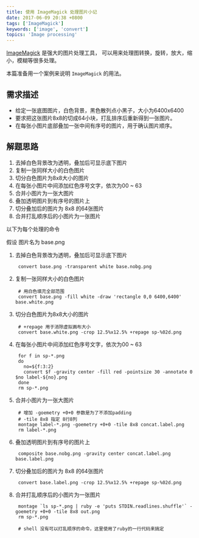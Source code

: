 ```yaml
---
title: 使用 ImageMagick 处理图片小记
date: 2017-06-09 20:38 +0800
tags: ['ImageMagick']
keywords: ['image', 'convert']
topics: 'Image processing'
---
```


[ImageMagick](http://imagemagick.org) 是强大的图片处理工具，
可以用来处理图转换，旋转，放大，缩小，模糊等很多处理。

本篇准备用一个案例来说明 `ImageMagick` 的用法。

## 需求描述

* 给定一张底图图片，白色背景，黑色散列点小黑子，大小为6400x6400
* 要求把这张图片8x8的切成64小块，打乱排序后重新得到一张图片。
* 在每张小图片底部叠加一张中间有序号的图片，用于确认图片顺序。

<!-- more -->

## 解题思路

1. 去掉白色背景改为透明，叠加后可显示底下图片
2. 复制一张同样大小的白色图片
3. 切分白色图片为8x8大小的图片
4. 在每张小图片中间添加红色序号文字，依次为00 ~ 63
5. 合并小图片为一张大图片
6. 叠加透明图片到有序号的图片上
7. 切分叠加后的图片为 8x8 的64张图片
8. 合并打乱顺序后的小图片为一张图片

以下为每个处理的命令

假设 图片名为 base.png

1. 去掉白色背景改为透明，叠加后可显示底下图片

        convert base.png -transparent white base.nobg.png

2. 复制一张同样大小的白色图片

        # 用白色填充全部范围
        convert base.png -fill white -draw 'rectangle 0,0 6400,6400' base.white.png

3. 切分白色图片为8x8大小的图片

        # +repage 用于消除虚拟画布大小
        convert base.white.png -crop 12.5%x12.5% +repage sp-%02d.png

4. 在每张小图片中间添加红色序号文字，依次为00 ~ 63

        for f in sp-*.png
        do
          no=${f:3:2}
          convert $f -gravity center -fill red -pointsize 30 -annotate 0 $no label-${no}.png
        done
        rm sp-*.png

5. 合并小图片为一张大图片

        # 增加 -goemetry +0+0 参数是为了不添加padding
        # -tile 8x8 指定 8行8列
        montage label-*.png -goemetry +0+0 -tile 8x8 concat.label.png
        rm label-*.png

6. 叠加透明图片到有序号的图片上

        composite base.nobg.png -gravity center concat.label.png base.label.png

7. 切分叠加后的图片为 8x8 的64张图片

        convert base.label.png -crop 12.5%x12.5% +repage sp-%02d.png

8. 合并打乱顺序后的小图片为一张图片

        montage `ls sp-*.png | ruby -e 'puts STDIN.readlines.shuffle'` -goemetry +0+0 -tile 8x8 out.png
        rm sp-*.png

        # shell 没有可以打乱顺序的命令，这里使用了ruby的一行代码来搞定

